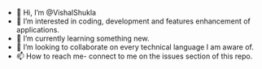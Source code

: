 - 👋 Hi, I’m @VishalShukla
- 👀 I’m interested in coding, development and features enhancement of applications.
- 🌱 I’m currently learning something new.
- 💞️ I’m looking to collaborate on every technical language I am aware of.
- 📫 How to reach me- connect to me on the issues section of this repo. 

<!---
vishaljss2021/vishaljss2021 is a ✨ special ✨ repository because its `README.md` (this file) appears on your GitHub profile.
You can click the Preview link to take a look at your changes.
--->
